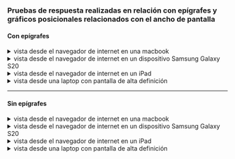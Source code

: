 ### Pruebas de respuesta realizadas en relación con epígrafes y gráficos posicionales relacionados con el ancho de pantalla
#### Con epígrafes

<details>
<summary> vista desde el navegador de internet en una macbook</summary>

![macbook](images/responsive_tests/publicaciones-solo/MacBook%20Pro-1733510259469.jpeg)

</details>

<details>
<summary> vista desde el navegador de internet en un dispositivo Samsung Galaxy S20</summary>

![Samsung](images/responsive_tests/publicaciones-solo/Samsung%20Galaxy%20S20%20Ultra-1733510259470.jpeg)

</details>

<details>
<summary> vista desde el navegador de internet en un iPad</summary>

![iPad](images/responsive_tests/publicaciones-solo/iPad-1733510259520.jpeg)

</details>

<details>
<summary> vista desde una laptop con pantalla de alta definición</summary>

![laptop](images/responsive_tests/publicaciones-solo/laptopWithHiDPIScreen-1733510259466.jpeg)

</details>

--- 
#### Sin epígrafes

<details>
<summary> vista desde el navegador de internet en una macbook</summary>

![macbook](images/responsive_tests/publicaciones-full/MacBook%20Pro-1733515213806.jpeg)

</details>

<details>
<summary> vista desde el navegador de internet en un dispositivo Samsung Galaxy S20</summary>

![Samsung](images/responsive_tests/publicaciones-full/Samsung%20Galaxy%20S20%20Ultra-1733515214015.jpeg)

</details>

<details>
<summary> vista desde el navegador de internet en un iPad</summary>

![iPad](images/responsive_tests/publicaciones-full/iPad-1733515214014.jpeg)

</details>

<details>
<summary> vista desde una laptop con pantalla de alta definición</summary>

![laptop](images/responsive_tests/publicaciones-full/laptopWithHiDPIScreen-1733515213919.jpeg)

</details>

